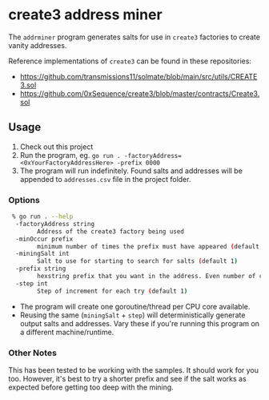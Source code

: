# create3 address miner
The `addrminer` program generates salts for use in `create3` factories to create vanity addresses. 

Reference implementations of `create3` can be found in these repositories:
* https://github.com/transmissions11/solmate/blob/main/src/utils/CREATE3.sol
* https://github.com/0xSequence/create3/blob/master/contracts/Create3.sol

## Usage
1. Check out this project
2. Run the program, eg. `go run . -factoryAddress=<0xYourFactoryAddressHere> -prefix 0000`
3. The program will run indefinitely. Found salts and addresses will be appended to `addresses.csv` file in the project folder.

### Options
```bash
 % go run . --help
  -factoryAddress string
        Address of the create3 factory being used
  -minOccur prefix
        minimum number of times the prefix must have appeared (default 1)
  -miningSalt int
        Salt to use for starting to search for salts (default 1)
  -prefix string
        hexstring prefix that you want in the address. Even number of characters. (default "00")
  -step int
        Step of increment for each try (default 1)
```

* The program will create one goroutine/thread per CPU core available.
* Reusing the same (`miningSalt` + `step`) will deterministically generate output salts and addresses. Vary these if you're running this program on a different machine/runtime.

### Other Notes
This has been tested to be working with the samples. It should work for you too. However, it's best to try a shorter prefix and see if the salt works as expected before getting too deep with the mining.
